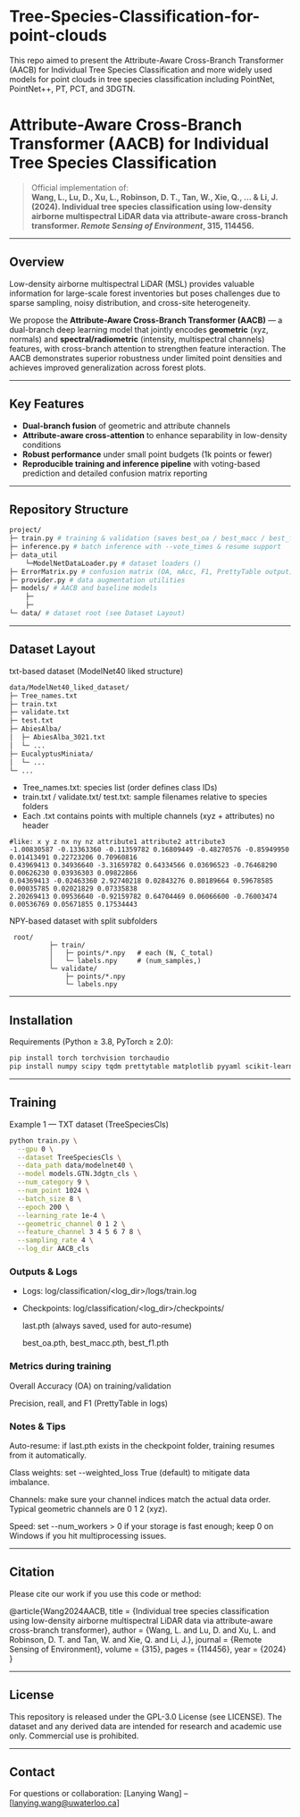 # Tree-Species-Classification-for-point-clouds
This repo aimed to present the Attribute-Aware Cross-Branch Transformer (AACB) for Individual Tree Species Classification and more widely used models for point clouds in tree species classification including PointNet, PointNet++, PT, PCT, and 3DGTN.

# Attribute-Aware Cross-Branch Transformer (AACB) for Individual Tree Species Classification

> Official implementation of:  
> **Wang, L., Lu, D., Xu, L., Robinson, D. T., Tan, W., Xie, Q., … & Li, J. (2024). Individual tree species classification using low-density airborne multispectral LiDAR data via attribute-aware cross-branch transformer. _Remote Sensing of Environment_, 315, 114456.**

---

## Overview

Low-density airborne multispectral LiDAR (MSL) provides valuable information for large-scale forest inventories but poses challenges due to sparse sampling, noisy distribution, and cross-site heterogeneity.  

We propose the **Attribute-Aware Cross-Branch Transformer (AACB)** — a dual-branch deep learning model that jointly encodes **geometric** (xyz, normals) and **spectral/radiometric** (intensity, multispectral channels) features, with cross-branch attention to strengthen feature interaction. The AACB demonstrates superior robustness under limited point densities and achieves improved generalization across forest plots.

---

## Key Features

- **Dual-branch fusion** of geometric and attribute channels  
- **Attribute-aware cross-attention** to enhance separability in low-density conditions  
- **Robust performance** under small point budgets (1k points or fewer)  
- **Reproducible training and inference pipeline** with voting-based prediction and detailed confusion matrix reporting  

---

## Repository Structure
```bash
project/
├─ train.py # training & validation (saves best_oa / best_macc / best_f1)
├─ inference.py # batch inference with --vote_times & resume support
├─ data_util
    └─ModelNetDataLoader.py # dataset loaders ()
├─ ErrorMatrix.py # confusion matrix (OA, mAcc, F1, PrettyTable output)
├─ provider.py # data augmentation utilities
├─ models/ # AACB and baseline models
    ├─
    ├─
└─ data/ # dataset root (see Dataset Layout)
```
---

## Dataset Layout
txt-based dataset (ModelNet40 liked structure)
```bash
data/ModelNet40_liked_dataset/
├─ Tree_names.txt
├─ train.txt
├─ validate.txt
├─ test.txt
├─ AbiesAlba/
│  ├─ AbiesAlba_3021.txt
│  └─ ...
├─ EucalyptusMiniata/
│  └─ ...
└─ ...
```
- Tree_names.txt: species list (order defines class IDs)
- train.txt / validate.txt/ test.txt: sample filenames relative to species folders
- Each .txt contains points with multiple channels (xyz + attributes) no header
  
```
#like: x y z nx ny nz attribute1 attribute2 attribute3
-1.00830587 -0.13363360 -0.11359782 0.16809449 -0.48270576 -0.85949950 0.01413491 0.22723206 0.70960816 
0.43969413 0.34936640 -3.31659782 0.64334566 0.03696523 -0.76468290 0.00626230 0.03936303 0.09822866 
0.04369413 -0.02463360 2.92740218 0.02843276 0.80189664 0.59678585 0.00035785 0.02021829 0.07335838 
2.20269413 0.09536640 -0.92159782 0.64704469 0.06066600 -0.76003474 0.00536769 0.05671855 0.17534443 
```

NPY-based dataset with split subfolders
```
 root/
          ├─ train/
          │   ├─ points/*.npy   # each (N, C_total)
          │   └─ labels.npy     # (num_samples,)
          └─ validate/
              ├─ points/*.npy
              └─ labels.npy
```
---

## Installation

Requirements (Python ≥ 3.8, PyTorch ≥ 2.0):

```bash
pip install torch torchvision torchaudio
pip install numpy scipy tqdm prettytable matplotlib pyyaml scikit-learn laspy open3d
```

---
## Training
Example 1 — TXT dataset (TreeSpeciesCls)
```bash
python train.py \
  --gpu 0 \
  --dataset TreeSpeciesCls \
  --data_path data/modelnet40 \
  --model models.GTN.3dgtn_cls \
  --num_category 9 \
  --num_point 1024 \
  --batch_size 8 \
  --epoch 200 \
  --learning_rate 1e-4 \
  --geometric_channel 0 1 2 \
  --feature_channel 3 4 5 6 7 8 \
  --sampling_rate 4 \
  --log_dir AACB_cls
```
### Outputs & Logs

- Logs: log/classification/<log_dir>/logs/train.log

- Checkpoints: log/classification/<log_dir>/checkpoints/

  last.pth (always saved, used for auto-resume)

  best_oa.pth, best_macc.pth, best_f1.pth

### Metrics during training

Overall Accuracy (OA) on training/validation

Precision, reall, and F1 (PrettyTable in logs)

### Notes & Tips

Auto-resume: if last.pth exists in the checkpoint folder, training resumes from it automatically.

Class weights: set --weighted_loss True (default) to mitigate data imbalance.

Channels: make sure your channel indices match the actual data order. Typical geometric channels are 0 1 2 (xyz).

Speed: set --num_workers > 0 if your storage is fast enough; keep 0 on Windows if you hit multiprocessing issues.



---
## Citation

Please cite our work if you use this code or method:

@article{Wang2024AACB,
  title   = {Individual tree species classification using low-density airborne multispectral LiDAR data via attribute-aware cross-branch transformer},
  author  = {Wang, L. and Lu, D. and Xu, L. and Robinson, D. T. and Tan, W. and Xie, Q. and Li, J.},
  journal = {Remote Sensing of Environment},
  volume  = {315},
  pages   = {114456},
  year    = {2024}
}

---
## License

This repository is released under the GPL-3.0 License (see LICENSE).
The dataset and any derived data are intended for research and academic use only.
Commercial use is prohibited.

---
## Contact

For questions or collaboration:
[Lanying Wang] – [lanying.wang@uwaterloo.ca]
